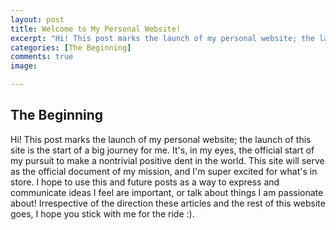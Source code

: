 ```yaml
---
layout: post
title: Welcome to My Personal Website! 
excerpt: "Hi! This post marks the launch of my personal website; the launch of this site is the start of a big journey for me. It's, in my eyes, the official start of my pursuit to make a nontrivial *positive* dent in the world. This site will serve as the official document of my mission, and I'm super excited for what's in store. I hope to use this and future posts as a way to express and communicate ideas I feel are important, or talk about things I am passionate about! Irrespective of the direction these articles and the rest of this website goes, I hope you stick with me for the ride :). "
categories: [The Beginning]
comments: true
image:

---
```


## The Beginning

Hi! This post marks the launch of my personal website; the launch of this site is the start of a big journey for me. It's, in my eyes, the official start of my pursuit to make a nontrivial positive dent in the world. This site will serve as the official document of my mission, and I'm super excited for what's in store. I hope to use this and future posts as a way to express and communicate ideas I feel are important, or talk about things I am passionate about! Irrespective of the direction these articles and the rest of this website goes, I hope you stick with me for the ride :). 
